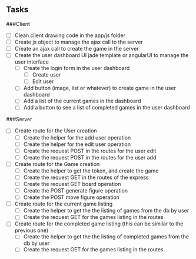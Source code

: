 Tasks
------

###Client

- [ ] Clean client drawing code in the app/js folder
- [ ] Create js object to manage the ajax call to the server
- [ ] Create an ajax call to create the game in the server 
- [ ] Create the user dashboard UI jade template or angularUI to manage the user interface
  - [ ] Create the login form in the user dashboard
    - [ ] Create user
    - [ ] Edit user
  - [ ] Add button (image, list or whatever) to create game in the user dashboard
  - [ ] Add a list of the current games in the dashboard
  - [ ] Add a button to see a list of completed games in the user dashboard
  
###Server

- [ ] Create route for the User creation
  - [ ] Create the helper for the add user operation
  - [ ] Create the helper for the edit user operation
  - [ ] Create the request POST in the routes for the user edit 
  - [ ] Create the request POST in the routes for the user add
- [ ] Create route for the Game creation
  - [ ] Create the helper to get the token, and create the game
  - [ ] Create the request GET in the routes of the express
  - [ ] Create the request GET board operation
  - [ ] Create the POST generate figure operation
  - [ ] Create the POST move figure operation
- [ ] Create route for the current game listing
  - [ ] Create the helper to get the the listing of games from the db by user
  - [ ] Create the request GET for the games listing in the routes
- [ ] Create route for the completed game listing (this can be similar to the previous one)
  - [ ] Create the helper to get the the listing of completed games from the db by user
  - [ ] Create the request GET for the games listing in the routes
